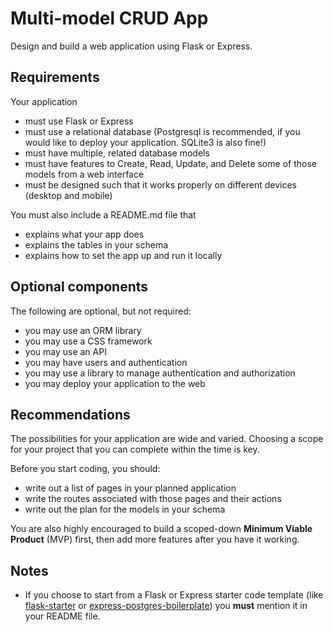 # Multi-model CRUD App

Design and build a web application using Flask or Express.

## Requirements

Your application

- must use Flask or Express
- must use a relational database (Postgresql is recommended, if you would like to deploy your application. SQLite3 is also fine!)
- must have multiple, related database models
- must have features to Create, Read, Update, and Delete some of those models from a web interface
- must be designed such that it works properly on different devices (desktop and mobile)

You must also include a README.md file that
- explains what your app does
- explains the tables in your schema
- explains how to set the app up and run it locally

## Optional components

The following are optional, but not required:

- you may use an ORM library
- you may use a CSS framework
- you may use an API
- you may have users and authentication
- you may use  a library to manage authentication and authorization
- you may deploy your application to the web

## Recommendations

The possibilities for your application are wide and varied. Choosing a scope for your project that you can complete within the time is key.

Before you start coding, you should:
- write out a list of pages in your planned application
- write the routes associated with those pages and their actions
- write out the plan for the models in your schema

You are also highly encouraged to build a scoped-down **Minimum Viable Product** (MVP) first, then add more features after you have it working.

## Notes

- If you choose to start from a Flask or Express starter code template (like [flask-starter](https://github.com/ksh7/flask-starter) or [express-postgres-boilerplate](https://github.com/mateo-io/express-postgres-boilerplate)) you **must** mention it in your README file.
